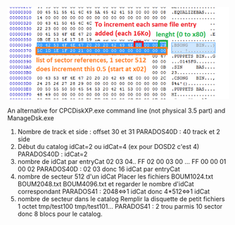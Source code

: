 ![DIRStruct_CPC.png](DIRStruct_CPC.png)

An alternative for CPCDiskXP.exe command line (not physical 3.5 part)
and ManageDsk.exe

1. Nombre de track et side : offset 30 et 31
 PARADOS40D : 40 track et 2 side
2. Début du catalog
 idCat=2 ou idCat=4 (ex pour DOSD2 c'est 4)
 PARADOS40D : idCat=2
3. nombre de idCat par entryCat
 02 03 04.. FF
 02 00 03 00 ... FF 00 00 01 00 02
 PARADOS40D : 02 03 donc 16 idCat par entryCat
4. nombre de secteur 512 d'un idCat
 Placer les fichiers BOUM1024.txt BOUM2048.txt BOUM4096.txt et regarder le nombre d'idCat correspondant
 PARADOS41 : 2048<=>1 idCat donc 4*512<=>1 idCat
5. nombre de secteur dans le catalog
 Remplir la disquette de petit fichiers 1 octet tmp/test100 tmp/test101...
 PARADOS41 : 2 trou parmis 10 sector donc 8 blocs pour le catalog.
